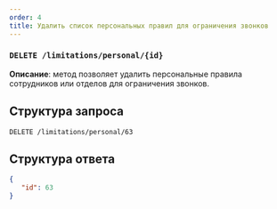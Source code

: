 ```yaml
---
order: 4
title: Удалить список персональных правил для ограничения звонков
---
```


### `DELETE /limitations/personal/{id}`

**Описание**: метод позволяет удалить персональные правила сотрудников или отделов для ограничения звонков.

## Структура запроса

`DELETE /limitations/personal/63`

## Структура ответа

```json
{
   "id": 63
}
```